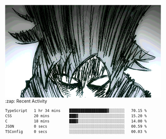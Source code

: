 <body>
<h1 align="center"></h1>
<br>
<div align="center">
<img width="auto" height="300" src="Img/mobFreakoutLonger.gif"/>
</div>
</div>
:zap: Recent Activity

<!--START_SECTION:waka-->

```txt
TypeScript   1 hr 34 mins    █████████████████▓░░░░░░░   70.15 %
CSS          20 mins         ███▓░░░░░░░░░░░░░░░░░░░░░   15.20 %
C            18 mins         ███▓░░░░░░░░░░░░░░░░░░░░░   14.00 %
JSON         0 secs          ░░░░░░░░░░░░░░░░░░░░░░░░░   00.59 %
TSConfig     0 secs          ░░░░░░░░░░░░░░░░░░░░░░░░░   00.03 %
```

<!--END_SECTION:waka-->
